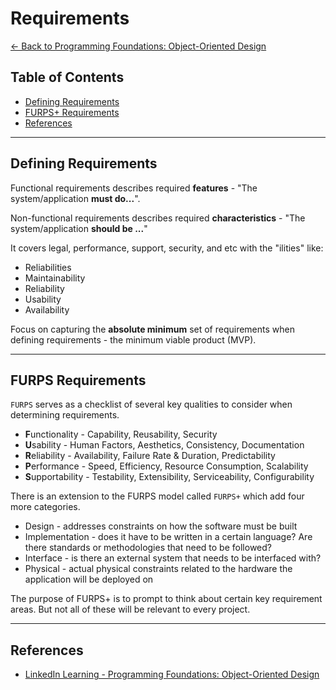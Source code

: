# Requirements

[<- Back to Programming Foundations: Object-Oriented Design](../README.md)

## Table of Contents

* [Defining Requirements](#defining-requirements)
* [FURPS+ Requirements](#furps-requirements)
* [References](#references)

---

## Defining Requirements

Functional requirements describes required __features__ - "The system/application **must do...**".

Non-functional requirements describes required __characteristics__ - "The system/application **should be ...**"

It covers legal, performance, support, security, and etc with the "ilities" like:

* Reliabilities
* Maintainability
* Reliability
* Usability
* Availability

Focus on capturing the __absolute minimum__ set of requirements when defining requirements - the minimum viable product (MVP).

---

## FURPS Requirements

`FURPS` serves as a checklist of several key qualities to consider when determining requirements.

* **F**unctionality - Capability, Reusability, Security
* **U**sability - Human Factors, Aesthetics, Consistency, Documentation
* **R**eliability - Availability, Failure Rate & Duration, Predictability
* **P**erformance - Speed, Efficiency, Resource Consumption, Scalability
* **S**upportability - Testability, Extensibility, Serviceability, Configurability

There is an extension to the FURPS model called `FURPS+` which add four more categories.

* Design - addresses constraints on how the software must be built
* Implementation - does it have to be written in a certain language? Are there standards or methodologies that need to be followed?
* Interface - is there an external system that needs to be interfaced with?
* Physical - actual physical constraints related to the hardware the application will be deployed on

The purpose of FURPS+ is to prompt to think about certain key requirement areas. But not all of these will be relevant to every project.

---

## References

* [LinkedIn Learning - Programming Foundations: Object-Oriented Design](https://www.linkedin.com/learning/programming-foundations-object-oriented-design-3/object-oriented-thinking)
